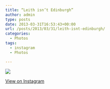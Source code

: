 ```yaml
---
title: “Leith isn’t Edinburgh”
author: admin
type: posts
date: 2013-03-31T16:53:43+00:00
url: /posts/2013/03/31/leith-isnt-edinburgh/
categories:
  - Photos
tags:
  - instagram
  - Photos

---
```

![][1]

<p class="view-instagram">
  <a href="http://instagram.com/p/Xh3_DXqlj7/">View on Instagram</a>
</p>

 [1]: https://lobban.org/wordpress//HLIC/b578078c0e9d44327c50b7dd5434117e.jpg